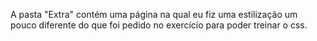 A pasta "Extra" contém uma página na qual eu fiz uma estilização um pouco diferente do que foi pedido no exercício para poder treinar o css.